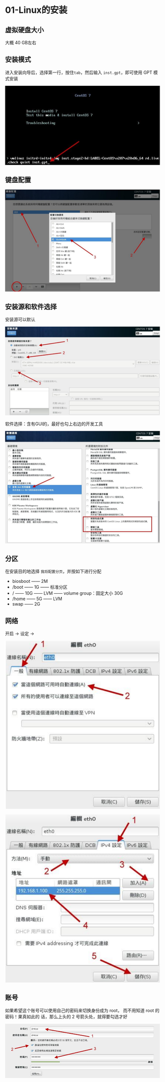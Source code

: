 # 01-Linux的安装

## 虚拟硬盘大小

大概 40 GB左右

## 安装模式

进入安装向导后，选择第一行，按住`tab`，然后输入 `inst.gpt`，即可使用 GPT 模式安装

![image-20210131160330300](img/image-20210131160330300.png)

## 键盘配置

![image-20210131160402529](img/image-20210131160402529.png)

## 安装源和软件选择

安装源可以默认

![image-20210131160534174](img/image-20210131160534174.png)

软件选择：含有GUI的，最好也勾上右边的开发工具

![image-20210131160554678](img/image-20210131160554678.png)

## 分区

在安装目的地选择 `我将配置分页`，并按如下进行分配

+ biosboot  ——  2M
+ /boot  ——  1G  ——  标准分区
+ /  ——  10G  ——  LVM  ——  volume group：固定大小  30G
+ /home  ——  5G  ——  LVM
+ swap  ——  2G

## 网络

开启 -> 设定  -> 

![image-20210131161322187](img/image-20210131161322187.png)

![image-20210131161331273](img/image-20210131161331273.png)

## 账号

如果希望这个账号可以使用自己的密码来切换身份成为 root， 而不用知道 root 的密码！果真如此的
话，那么上头的 2 号箭头处，就得要勾选才好

![image-20210131161438475](img/image-20210131161438475.png)
